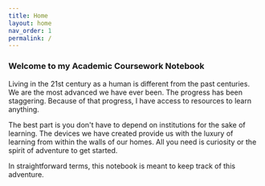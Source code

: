 ```yaml
---
title: Home
layout: home
nav_order: 1
permalink: /
---
```


### Welcome to my Academic Coursework Notebook

Living in the 21st century as a human is different from the past centuries. We are the most advanced we have ever been. The progress has been staggering. Because of that progress, I have access to resources to learn anything.

The best part is you don't have to depend on institutions for the sake of learning. The devices we have created provide us with the luxury of learning from within the walls of our homes. All you need is curiosity or the spirit of adventure to get started.

In straightforward terms, this notebook is meant to keep track of this adventure. 
